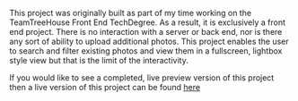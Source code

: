 This project was originally built as part of my time working on the TeamTreeHouse Front End TechDegree. As a result, it is exclusively a front end project.
There is no interaction with a server or back end, nor is there any sort of ability to upload additional photos. This project enables the user to search and filter existing photos and view them in a fullscreen,
lightbox style view but that is the limit of the interactivity.

If you would like to see a completed, live preview version of this project then a live version of this project can be found [here](https://darkphoenixninja92.github.io/TeamTreeHouse-Unit-05-Interactive-Photo-Gallery)
